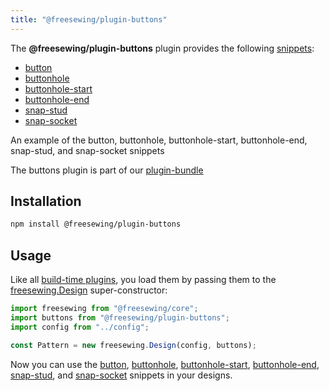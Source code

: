 ```yaml
---
title: "@freesewing/plugin-buttons"
---
```


The **@freesewing/plugin-buttons** plugin provides the following [snippets](/reference/api/snippets):

 - [button](/reference/api/snippets/button)
 - [buttonhole](/reference/api/snippets/buttonhole)
 - [buttonhole-start](/reference/api/snippets/buttonhole-start)
 - [buttonhole-end](/reference/api/snippets/buttonhole-end)
 - [snap-stud](/reference/api/snippets/snap-stud)
 - [snap-socket](/reference/api/snippets/snap-socket)

<Example part="plugin_buttons">
An example of the button, buttonhole, buttonhole-start, buttonhole-end, snap-stud, and snap-socket snippets
</Example>

<Tip>

The buttons plugin is part of our [plugin-bundle](/reference/plugins/bundle)

</Tip>

## Installation

```bash
npm install @freesewing/plugin-buttons
```

## Usage

Like all [build-time plugins](/guides/plugins/types-of-plugins#build-time-plugins), you
load them by passing them to the [freesewing.Design](/reference/api/design) super-constructor:

```js
import freesewing from "@freesewing/core";
import buttons from "@freesewing/plugin-buttons";
import config from "../config";

const Pattern = new freesewing.Design(config, buttons);
```

Now you can use the
[button](/reference/api/snippets/button), 
[buttonhole](/reference/api/snippets/buttonhole), 
[buttonhole-start](/reference/api/snippets/buttonhole-start), 
[buttonhole-end](/reference/api/snippets/buttonhole-end), 
[snap-stud](/reference/api/snippets/snap-stud), and 
[snap-socket](/reference/api/snippets/snap-socket)
snippets in your designs.

